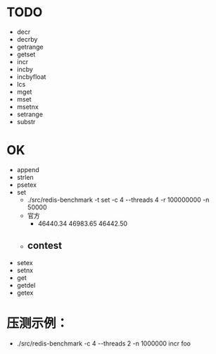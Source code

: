 # TODO

- decr
- decrby
- getrange
- getset
- incr
- incby
- incbyfloat
- lcs
- mget
- mset
- msetnx
- setrange
- substr

# OK

- append
- strlen
- psetex
- set
  - ./src/redis-benchmark -t set -c 4 --threads 4 -r 100000000 -n 50000
  - 官方
    - 46440.34 46983.65 46442.50
  - contest
    - 
- setex
- setnx
- get
- getdel
- getex

# 压测示例：

- ./src/redis-benchmark -c 4 --threads 2 -n 1000000 incr foo